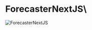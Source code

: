 # ForecasterNextJS\


![ForecasterNextJS](https://github.com/uttamsah724/ForecasterNextJS/assets/77891287/c387a7a2-d700-4fd4-a565-5d5668b17c7d)
